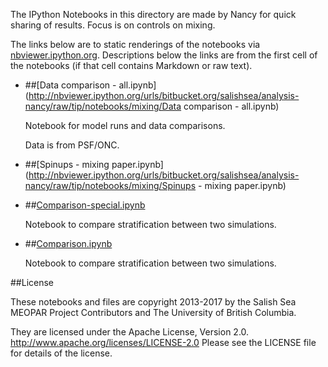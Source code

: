 The IPython Notebooks in this directory are made by Nancy for
quick sharing of results. Focus is on controls on mixing.

The links below are to static renderings of the notebooks via
[nbviewer.ipython.org](http://nbviewer.ipython.org/).
Descriptions below the links are from the first cell of the notebooks
(if that cell contains Markdown or raw text).

* ##[Data comparison - all.ipynb](http://nbviewer.ipython.org/urls/bitbucket.org/salishsea/analysis-nancy/raw/tip/notebooks/mixing/Data comparison - all.ipynb)  
    
    Notebook for model runs and data comparisons.  
      
    Data is from PSF/ONC.  

* ##[Spinups - mixing paper.ipynb](http://nbviewer.ipython.org/urls/bitbucket.org/salishsea/analysis-nancy/raw/tip/notebooks/mixing/Spinups - mixing paper.ipynb)  
    
* ##[Comparison-special.ipynb](http://nbviewer.ipython.org/urls/bitbucket.org/salishsea/analysis-nancy/raw/tip/notebooks/mixing/Comparison-special.ipynb)  
    
    Notebook to compare stratification between two simulations.  

* ##[Comparison.ipynb](http://nbviewer.ipython.org/urls/bitbucket.org/salishsea/analysis-nancy/raw/tip/notebooks/mixing/Comparison.ipynb)  
    
    Notebook to compare stratification between two simulations.  


##License

These notebooks and files are copyright 2013-2017
by the Salish Sea MEOPAR Project Contributors
and The University of British Columbia.

They are licensed under the Apache License, Version 2.0.
http://www.apache.org/licenses/LICENSE-2.0
Please see the LICENSE file for details of the license.
